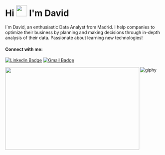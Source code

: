<h1 align="left">Hi  <img src="https://github.com/TheDudeThatCode/TheDudeThatCode/blob/master/Assets/Hi.gif" width="35" /> I'm David</h1>

I´m David, an enthusiastic Data Analyst from Madrid. I help companies to optimize their business by planning and making decisions through in-depth analysis of their data. Passionate about learning new technologies!

#### Connect with me:

[![Linkedin Badge](https://img.shields.io/badge/-LinkedIn-blue?style=flat-square&logo=Linkedin&logoColor=white&link=https://www.linkedin.com/in/david-tejedor-sanchez/)](https://www.linkedin.com/in/david-tejedor-sanchez/)
[![Gmail Badge](https://img.shields.io/badge/-davidtejesan@gmail.com-c14438?style=flat-square&logo=Gmail&logoColor=white&link=mailto:davidtejesan@gmail.com)](mailto:davidtejesan@gmail.com)

<p><img align="left" src="https://github-readme-stats.vercel.app/api?username=davidteje&show_icons=true&hide_border=true" width="430px" height="264px"/>
  
![giphy](https://user-images.githubusercontent.com/115221622/215136720-af5885b2-4e19-4cb9-ad2e-a86aacbf48a8.gif) 

